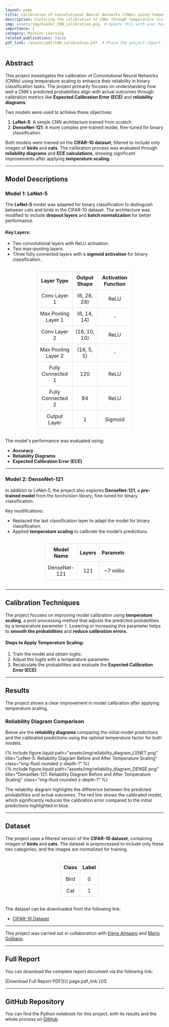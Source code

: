 ```yaml
---
layout: page
title: Calibration of Convolutional Neural Networks (CNNs) using Temperature Scaling
description: Exploring the calibration of CNNs through temperature scaling to improve model reliability in binary classification tasks.
img: assets/img/header_CNN_calibration.png  # Update this with your header image path
importance: 1
category: Machine Learning
related_publications: false
pdf_link: /assets/pdf/CNN_calibration.pdf  # Place the project report in assets/pdf
---
```


## Abstract
This project investigates the calibration of Convolutional Neural Networks (CNNs) using temperature scaling to enhance their reliability in binary classification tasks. The project primarily focuses on understanding how well a CNN's predicted probabilities align with actual outcomes through calibration metrics like **Expected Calibration Error (ECE)** and **reliability diagrams**.

Two models were used to achieve these objectives:

1. **LeNet-5**: A simple CNN architecture trained from scratch.
2. **DenseNet-121**: A more complex pre-trained model, fine-tuned for binary classification.

Both models were trained on the **CIFAR-10 dataset**, filtered to include only images of **birds** and **cats**. The calibration process was evaluated through **reliability diagrams** and **ECE calculations**, showing significant improvements after applying **temperature scaling**.

---

## Model Descriptions

### Model 1: LeNet-5
The **LeNet-5** model was adapted for binary classification to distinguish between cats and birds in the CIFAR-10 dataset. The architecture was modified to include **dropout layers** and **batch normalization** for better performance.

#### Key Layers:
- Two convolutional layers with ReLU activation.
- Two max-pooling layers.
- Three fully connected layers with a **sigmoid activation** for binary classification.

<div style="display: flex; justify-content: center;">
    <table style="border-collapse: collapse; width: 60%; text-align: center;">
        <thead>
            <tr>
                <th style="border: 1px solid #ddd; padding: 8px;">Layer Type</th>
                <th style="border: 1px solid #ddd; padding: 8px;">Output Shape</th>
                <th style="border: 1px solid #ddd; padding: 8px;">Activation Function</th>
            </tr>
        </thead>
        <tbody>
            <tr>
                <td style="border: 1px solid #ddd; padding: 8px;">Conv Layer 1</td>
                <td style="border: 1px solid #ddd; padding: 8px;">(6, 28, 28)</td>
                <td style="border: 1px solid #ddd; padding: 8px;">ReLU</td>
            </tr>
            <tr>
                <td style="border: 1px solid #ddd; padding: 8px;">Max Pooling Layer 1</td>
                <td style="border: 1px solid #ddd; padding: 8px;">(6, 14, 14)</td>
                <td style="border: 1px solid #ddd; padding: 8px;">-</td>
            </tr>
            <tr>
                <td style="border: 1px solid #ddd; padding: 8px;">Conv Layer 2</td>
                <td style="border: 1px solid #ddd; padding: 8px;">(16, 10, 10)</td>
                <td style="border: 1px solid #ddd; padding: 8px;">ReLU</td>
            </tr>
            <tr>
                <td style="border: 1px solid #ddd; padding: 8px;">Max Pooling Layer 2</td>
                <td style="border: 1px solid #ddd; padding: 8px;">(16, 5, 5)</td>
                <td style="border: 1px solid #ddd; padding: 8px;">-</td>
            </tr>
            <tr>
                <td style="border: 1px solid #ddd; padding: 8px;">Fully Connected 1</td>
                <td style="border: 1px solid #ddd; padding: 8px;">120</td>
                <td style="border: 1px solid #ddd; padding: 8px;">ReLU</td>
            </tr>
            <tr>
                <td style="border: 1px solid #ddd; padding: 8px;">Fully Connected 2</td>
                <td style="border: 1px solid #ddd; padding: 8px;">84</td>
                <td style="border: 1px solid #ddd; padding: 8px;">ReLU</td>
            </tr>
            <tr>
                <td style="border: 1px solid #ddd; padding: 8px;">Output Layer</td>
                <td style="border: 1px solid #ddd; padding: 8px;">1</td>
                <td style="border: 1px solid #ddd; padding: 8px;">Sigmoid</td>
            </tr>
        </tbody>
    </table>
</div>



The model's performance was evaluated using:

- **Accuracy**
- **Reliability Diagrams**
- **Expected Calibration Error (ECE)**

---

### Model 2: DenseNet-121
In addition to LeNet-5, the project also explores **DenseNet-121**, a **pre-trained model** from the torchvision library, fine-tuned for binary classification.

Key modifications:

- Replaced the last classification layer to adapt the model for binary classification.
- Applied **temperature scaling** to calibrate the model’s predictions.

<div style="display: flex; justify-content: center;">
    <table style="border-collapse: collapse; width: 50%; text-align: center;">
        <thead>
            <tr>
                <th style="border: 1px solid #ddd; padding: 8px;">Model Name</th>
                <th style="border: 1px solid #ddd; padding: 8px;">Layers</th>
                <th style="border: 1px solid #ddd; padding: 8px;">Parameters</th>
            </tr>
        </thead>
        <tbody>
            <tr>
                <td style="border: 1px solid #ddd; padding: 8px;">DenseNet-121</td>
                <td style="border: 1px solid #ddd; padding: 8px;">121</td>
                <td style="border: 1px solid #ddd; padding: 8px;">~7 million</td>
            </tr>
        </tbody>
    </table>
</div>

---

## Calibration Techniques
The project focuses on improving model calibration using **temperature scaling**, a post-processing method that adjusts the predicted probabilities by a temperature parameter `T`. Lowering or increasing this parameter helps to **smooth the probabilities** and **reduce calibration errors**.

#### Steps to Apply Temperature Scaling:
1. Train the model and obtain logits.
2. Adjust the logits with a temperature parameter.
3. Recalculate the probabilities and evaluate the **Expected Calibration Error (ECE)**.

---

## Results
The project shows a clear improvement in model calibration after applying temperature scaling.

### Reliability Diagram Comparison
Below are the **reliability diagrams** comparing the initial model predictions and the calibrated predictions using the optimal temperature factor for both models.

<div class="row justify-content-sm-center">
    <div class="col-md-6 mt-3 mt-md-0">
        {% include figure.liquid path="assets/img/reliability_diagram_LENET.png" title="LeNet-5: Reliability Diagram Before and After Temperature Scaling" class="img-fluid rounded z-depth-1" %}
    </div>
    <div class="col-md-6 mt-3 mt-md-0">
        {% include figure.liquid path="assets/img/reliability_diagram_DENSE.png" title="DenseNet-121: Reliability Diagram Before and After Temperature Scaling" class="img-fluid rounded z-depth-1" %}
    </div>
</div>

The reliability diagram highlights the difference between the predicted probabilities and actual outcomes. The red line shows the calibrated model, which significantly reduces the calibration error compared to the initial predictions highlighted in blue.

---

## Dataset
The project uses a filtered version of the **CIFAR-10 dataset**, containing images of **birds** and **cats**. The dataset is preprocessed to include only these two categories, and the images are normalized for training.

<div style="display: flex; justify-content: center;">
    <table style="border-collapse: collapse; width: 30%; text-align: center;">
        <thead>
            <tr>
                <th style="border: 1px solid #ddd; padding: 8px;">Class</th>
                <th style="border: 1px solid #ddd; padding: 8px;">Label</th>
            </tr>
        </thead>
        <tbody>
            <tr>
                <td style="border: 1px solid #ddd; padding: 8px;">Bird</td>
                <td style="border: 1px solid #ddd; padding: 8px;">0</td>
            </tr>
            <tr>
                <td style="border: 1px solid #ddd; padding: 8px;">Cat</td>
                <td style="border: 1px solid #ddd; padding: 8px;">1</td>
            </tr>
        </tbody>
    </table>
</div>


The dataset can be downloaded from the following link:

- [CIFAR-10 Dataset](https://www.cs.toronto.edu/~kriz/cifar.html)


---
This project was carried out in collaboration with [Elena Almagro](https://www.linkedin.com/in/elena-almagro-azor-a06942217/) and [Mario Golbano](https://www.linkedin.com/in/mario-golbano-corzo/).

---
## Full Report
You can download the complete report document via the following link:

[Download Full Report PDF]({{ page.pdf_link }})S

---
## GitHub Repository
You can find the Python notebook for this project, with its results and the whole process on [GitHub](https://github.com/mariogolbano/CNNs_calibration)